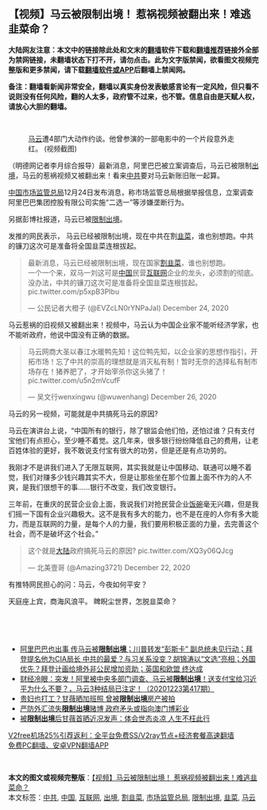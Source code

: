  <h2>【视频】马云被限制出境！ 惹祸视频被翻出来！难逃韭菜命？</h2> <p class="notice"><b>大陆网友注意：本文中的链接除此处和文末的<a href="https://github.com/bannedbook/fanqiang" >翻墙</a>软件下载和<a href="https://github.com/killgcd/justmysocks/blob/master/README.md">翻墙推荐</a>链接外全部为禁网链接，未翻墙状态下打不开，请勿点击。此为文字版禁闻，欲看图文视频完整版和更多禁闻，请下载<a href="https://github.com/bannedbook/fanqiang">翻墙软件或APP</a>后翻墙上禁闻网。</p><p>备注：翻墙看新闻非常安全，翻墙以真实身份发表敏感言论有一定风险，但只看不说则没有任何风险，翻的人太多，政府管不过来，也不管。信息自由是天赋人权，请放心大胆的翻墙。</b></p>  <div class="entry"> <br /> <figure><figcaption class="wp-caption-text"><a href="https://www.bannedbook.org/bnews/tag/%e9%a9%ac%e4%ba%91/" class="st_tag internal_tag" rel="tag" title="标签 马云 下的日志">马云</a>遭4部门大动作约谈。他曾参演的一部电影中的一个片段意外走红。 (视频截图)</figcaption></figure> <p>（明德网记者李月综合报导）最新消息，阿里巴巴被立案调查后，马云已被限制<a href="https://www.bannedbook.org/bnews/tag/%E5%87%BA%E5%A2%83/" class="st_tag internal_tag" rel="tag" title="标签 出境 下的日志">出境</a>，马云的惹祸视频又被翻出来！看来<a href="https://www.bannedbook.org/bnews/tag/%e4%b8%ad%e5%85%b1/" class="st_tag internal_tag" rel="tag" title="标签 中共 下的日志">中共</a>要对马云新账旧账一起算。</p> <p><span class='wp_keywordlink_affiliate'><a href="https://www.bannedbook.org/" title="中国" target="_blank">中国</a></span><a href="https://www.bannedbook.org/bnews/tag/%E5%B8%82%E5%9C%BA%E7%9B%91%E7%AE%A1%E6%80%BB%E5%B1%80/" class="st_tag internal_tag" rel="tag" title="标签 市场监管总局 下的日志">市场监管总局</a>12月24日发布消息，称市场监管总局根据举报信息，立案调查阿里巴巴集团控股有限公司实施“二选一”等涉嫌垄断行为。</p> <p>另据彭博社报道，马云已被<a href="https://www.bannedbook.org/bnews/tag/%E9%99%90%E5%88%B6%E5%87%BA%E5%A2%83/" class="st_tag internal_tag" rel="tag" title="标签 限制出境 下的日志">限制出境</a>。</p> <p></p> <p>发推的网民表示， 马云已经被限制出境，现在中共在割<a href="https://www.bannedbook.org/bnews/tag/%e9%9f%ad%e8%8f%9c/" class="st_tag internal_tag" rel="tag" title="标签 韭菜 下的日志">韭菜</a>，谁也别想跑。中共的镰刀这次可是准备将全国韭菜连根拔起。</p>  <blockquote class="twitter-tweet" data-width="550" data-dnt="true"> <p>最新消息，马云已经被限制出境，现在国家<a href="https://www.bannedbook.org/bnews/tag/%E5%89%B2%E9%9F%AD%E8%8F%9C/" class="st_tag internal_tag" rel="tag" title="标签 割韭菜 下的日志">割韭菜</a>，谁也别想跑。<br />一个一个来，双马一刘这可是<a href="https://www.bannedbook.org/bnews/tag/%E4%B8%AD%E5%9B%BD/" class="st_tag internal_tag" rel="tag" title="标签 中国 下的日志">中国</a>民营<a href="https://www.bannedbook.org/bnews/tag/%e4%ba%92%e8%81%94%e7%bd%91/" class="st_tag internal_tag" rel="tag" title="标签 互联网 下的日志">互联网</a>企业的龙头，必须割的彻底。<br />没办法，中共的镰刀这次可是准备将全国韭菜连根拔起。 pic.twitter.com/p5xpB3PIbu</p> <p>&mdash; 公民记者大橙子 (@EVZcLN0rYNPaJaI) December 24, 2020</p> </blockquote> <p>马云惹祸的旧视频又被翻出来！视频中，马云认为中国企业家不能听经济学家，也不能听政府，他说中国没有正确的数据。</p> <blockquote class="twitter-tweet" data-width="550" data-dnt="true"> <p>马云网商大圣以春江水暖鸭先知！这位鸭先知，以企业家的思想作指引，开拓市场！忘了中共的崇高的理想就是消灭私有制！暂时无奈的选择私有制市场存在！猪养肥了，才开始宰杀你这头猪了！ pic.twitter.com/u5n2mVcufF</p> <p>&mdash; 吴文行wenxingwu (@wuwenhang) December 26, 2020</p>  </blockquote> <p>马云的另一视频，可能就是中共搞死马云的原因? </p> <p>马云在演讲台上说，“中国所有的银行，除了银监会他们怕，还怕过谁？只有支付宝他们有点担心，至少睡不着觉。这几年来，很多银行纷纷降低自己的费用，让老百姓体验的更好，我不敢说支付宝有很大的功劳，但是还是有点功劳的。</p> <p>我刚才不是讲我们进入了无限互联网，其实我就是让中国移动、联通可以睡不着觉，我们对赚多少钱兴趣其实不大，但是让那些坐在那个位置上面不作为的人不爽，是我们很想干的事&#8230;&#8230;银行不改变，我们改变银行。</p> <p>三年前，在重庆的民营企业会上面，我说我们对抢民营企业<span class='wp_keywordlink'><a href="https://www.bannedbook.org/forum11/topic308.html" title="禁片：饭碗是党给的吗？" target="_blank">饭碗</a></span>毫无兴趣，但是我们摇一下国有企业兴趣极大。这不是我有多大的能力，也不是在座的人你有多大能力，而是互联网的力量，是每个人的力量，我们要用积极正面的力量，去完善这个社会，而不是破坏这个社会。”</p> <blockquote class="twitter-tweet" data-width="550" data-dnt="true"> <p>这个就是<span class='wp_keywordlink_affiliate'><a href="https://www.bannedbook.org/" title="大陆" target="_blank">大陆</a></span>政府搞死马云的原因? pic.twitter.com/XQ3y06QJcg</p>  <p>&mdash; 北美壹哥 (@Amazing3721) December 22, 2020</p> </blockquote> <p>有推特网民担心的问：马云，今夜如何平安？</p> <p>天庭座上宾，商海风浪平。 睥睨尘世界，怎脱韭菜命？</p> <p>&nbsp;</p> <p>&nbsp;</p>  <ul class='op-related-articles' title='相关阅读'> <li><a href='https://www.bannedbook.org/bnews/bannedvideo/20201225/1454842.html' target='_blank'>阿里巴巴也出事 传马云被<b>限制出境</b>；川普转发“彭斯卡” 副总统未见行动；拜登提名他为CIA局长 中共的最爱？与习关系没变？胡锦涛以“文选”亮相；外国优先？拜登计画给境外非公民增加资助；英国和欧盟 终达成</a></li> <li><a href='https://www.bannedbook.org/bnews/bannedvideo/20201224/1454035.html' target='_blank'>财经冷眼：突发！阿里被中央多部门调查、马云被<b>限制出境</b>！送支付宝给习近平为什么不要？，马云3种结局已注定！（20201223第417期）</a></li> <li><a href='https://www.bannedbook.org/bnews/yule/20201027/1420898.html' target='_blank'>贵妇也打工？甘薇晒加班照 曾被<b>限制出境</b>房产被拍</a></li> <li><a href='https://www.bannedbook.org/bnews/ssgc/20200827/1386855.html' target='_blank'>严防外汇流失<b>限制出境</b>赌博 政府矛头或指向澳门博彩业</a></li> <li><a href='https://www.bannedbook.org/bnews/yule/20200712/1359415.html' target='_blank'>被<b>限制出境</b>后甘薇首晒近况发声：体会世态炎凉 人生不枉此行</a></li> </ul> <p class="texttj"> <a href="https://www.bannedbook.org/forum23/topic22702.html" target="_blank">V2free机场25%引荐返利：全平台免费SS/V2ray节点+经济套餐高速翻墙</a><br/> <a href="https://github.com/bannedbook/fanqiang/wiki/%E7%A6%81%E9%97%BB%E7%BD%91%E5%AE%89%E5%8D%93%E7%BF%BB%E5%A2%99%E6%96%B0%E9%97%BBAPP" target="_blank">免费PC翻墙、安卓VPN翻墙APP</a></p><p>&nbsp;</p><a name='sharetosocial'></a>       <div><b>本文的图文或视频完整版</b>：<a href='https://www.bannedbook.org/bnews/comments/20201228/1456306.html'>【视频】马云被限制出境！ 惹祸视频被翻出来！难逃韭菜命？</a></div>  </div><!--END ENTRY--> <div class="postfooter"> <div>本文标签：<a href="https://www.bannedbook.org/bnews/tag/%e4%b8%ad%e5%85%b1/" rel="tag">中共</a>, <a href="https://www.bannedbook.org/bnews/tag/%E4%B8%AD%E5%9B%BD/" rel="tag">中国</a>, <a href="https://www.bannedbook.org/bnews/tag/%e4%ba%92%e8%81%94%e7%bd%91/" rel="tag">互联网</a>, <a href="https://www.bannedbook.org/bnews/tag/%E5%87%BA%E5%A2%83/" rel="tag">出境</a>, <a href="https://www.bannedbook.org/bnews/tag/%E5%89%B2%E9%9F%AD%E8%8F%9C/" rel="tag">割韭菜</a>, <a href="https://www.bannedbook.org/bnews/tag/%E5%B8%82%E5%9C%BA%E7%9B%91%E7%AE%A1%E6%80%BB%E5%B1%80/" rel="tag">市场监管总局</a>, <a href="https://www.bannedbook.org/bnews/tag/%E9%99%90%E5%88%B6%E5%87%BA%E5%A2%83/" rel="tag">限制出境</a>, <a href="https://www.bannedbook.org/bnews/tag/%e9%9f%ad%e8%8f%9c/" rel="tag">韭菜</a>, <a href="https://www.bannedbook.org/bnews/tag/%e9%a9%ac%e4%ba%91/" rel="tag">马云</a></div>  </div><!--END POSTFOOTER--> 
